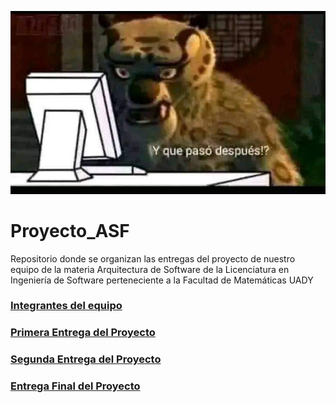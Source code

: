 ![Logo Proyecto](https://github.com/Jose-Pablo-Martinez/Proyecto_ASF/blob/f4635a01b45035a521227af8addb773ab417a9eb/Assets/FB_IMG_1704409043229.jpg)
# Proyecto_ASF
Repositorio donde se organizan las entregas del proyecto de nuestro equipo de la materia Arquitectura de Software de la Licenciatura en Ingeniería de Software perteneciente a la Facultad de Matemáticas UADY
### [Integrantes del equipo](https://github.com/Jose-Pablo-Martinez/Proyecto_ASF/blob/2496108b1c7bf11b47bfa71fe5677d22311346d8/Integrantes%20de%20equipo.md)

### [Primera Entrega del Proyecto]()

### [Segunda Entrega del Proyecto]()

### [Entrega Final del Proyecto]()

